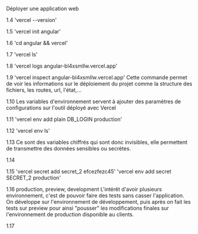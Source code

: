 Déployer une application web

1.4 'vercel --version'

1.5 'vercel init angular'

1.6 'cd angular && vercel'

1.7 'vercel ls'

1.8 'vercel logs angular-bl4xsmllw.vercel.app'

1.9 'vercel inspect angular-bl4xsmllw.vercel.app'
Cette commande permet de voir les informations sur le déploiement du projet comme la structure des fichiers, les routes, url, l'état,...

1.10 Les variables d'environnement servent à ajouter des paramètres de configurations sur l'outil déployé avec Vercel

1.11 'vercel env add plain DB_LOGIN production'

1.12 'vercel env ls'

1.13 Ce sont des variables chiffrés qui sont donc invisibles, elle permettent de transmettre des données sensibles ou secrètes.

1.14

1.15 'vercel secret add secret_2 efcezfezc45'
'vercel env add secret SECRET_2 production'

1.16 production, preview, development
L'intérêt d'avoir plusieurs environnement, c'est de pouvoir faire des tests sans casser l'application. On développe sur l'environnement de développement, puis après on fait les tests sur preview pour ainsi "pousser" les modifications finales sur l'environnement de production disponible au clients.

1.17 